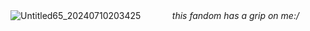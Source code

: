   ![Untitled65_20240710203425](https://c.tenor.com/6hWc_C_5HToAAAAd/tenor.gif)
  ㅤ   ㅤ
  ㅤ*this fandom has a grip on me:/*

